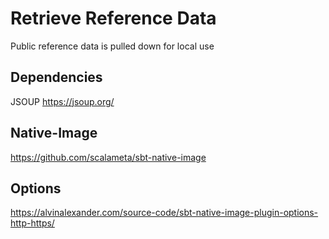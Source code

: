 # Retrieve Reference Data
Public reference data is pulled down for local use

## Dependencies
JSOUP https://jsoup.org/


## Native-Image
https://github.com/scalameta/sbt-native-image

## Options
https://alvinalexander.com/source-code/sbt-native-image-plugin-options-http-https/
